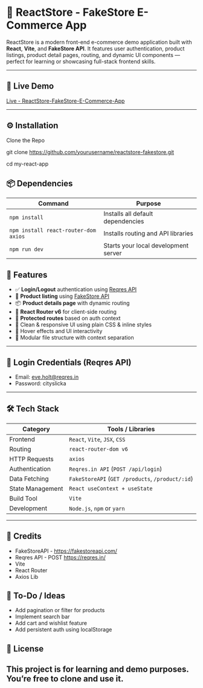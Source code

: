 # 🛒 ReactStore - FakeStore E-Commerce App

ReactStore is a modern front-end e-commerce demo application built with **React**, **Vite**, and **FakeStore API**. It features user authentication, product listings, product detail pages, routing, and dynamic UI components — perfect for learning or showcasing full-stack frontend skills.

---

## 🚀 Live Demo

[Live - ReactStore-FakeStore-E-Commerce-App](https://dist-smoky-zeta.vercel.app/)

---

## ⚙️ Installation

Clone the Repo

git clone https://github.com/yourusername/reactstore-fakestore.git

cd my-react-app

## 📦 Dependencies

| Command                              | Purpose                              |
| ------------------------------------ | ------------------------------------ |
| `npm install`                        | Installs all default dependencies    |
| `npm install react-router-dom axios` | Installs routing and API libraries   |
| `npm run dev`                        | Starts your local development server |

## 🧰 Features

- ✅ **Login/Logout** authentication using [Reqres API](https://reqres.in/)
- 🛒 **Product listing** using [FakeStore API](https://fakestoreapi.com/)
- 📦 **Product details page** with dynamic routing
- 📍 **React Router v6** for client-side routing
- 🔐 **Protected routes** based on auth context
- 🎨 Clean & responsive UI using plain CSS & inline styles
- 🔁 Hover effects and UI interactivity
- 📁 Modular file structure with context separation

---

## 🔑 Login Credentials (Reqres API)

- Email: eve.holt@reqres.in
- Password: cityslicka

---

## 🛠 Tech Stack

| Category         | Tools / Libraries                                |
| ---------------- | ------------------------------------------------ |
| Frontend         | `React`, `Vite`, `JSX`, `CSS`                    |
| Routing          | `react-router-dom v6`                            |
| HTTP Requests    | `axios`                                          |
| Authentication   | `Reqres.in API` (`POST /api/login`)              |
| Data Fetching    | `FakeStoreAPI` (`GET /products`, `/product/:id`) |
| State Management | `React useContext + useState`                    |
| Build Tool       | `Vite`                                           |
| Development      | `Node.js`, `npm` or `yarn`                       |

---

## 🙌 Credits

- FakeStoreAPI - https://fakestoreapi.com/
- Reqres API - POST https://reqres.in/
- Vite
- React Router
- Axios Lib

## 📌 To-Do / Ideas

- Add pagination or filter for products
- Implement search bar
- Add cart and wishlist feature
- Add persistent auth using localStorage

## 📜 License

## This project is for learning and demo purposes. You’re free to clone and use it.
